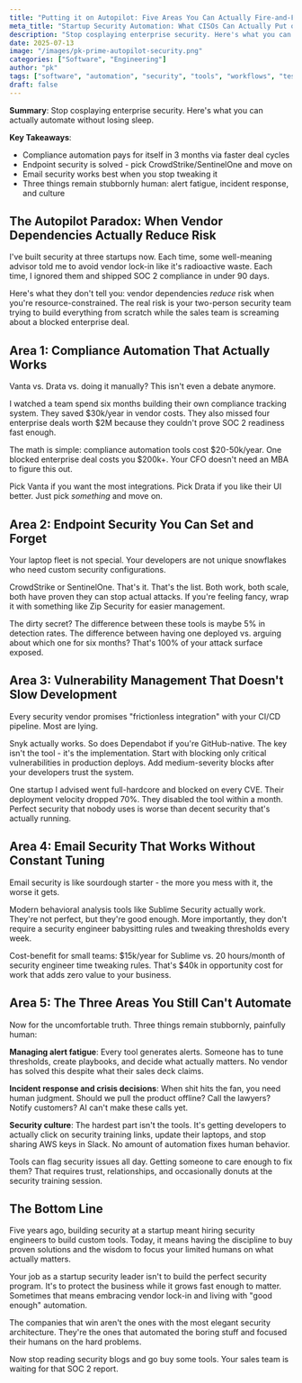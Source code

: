 ```yaml
---
title: "Putting it on Autopilot: Five Areas You Can Actually Fire-and-Forget as a Startup CISO"
meta_title: "Startup Security Automation: What CISOs Can Actually Put on Autopilot"
description: "Stop cosplaying enterprise security. Here's what you can actually automate without losing sleep - from compliance to endpoint security."
date: 2025-07-13
image: "/images/pk-prime-autopilot-security.png"
categories: ["Software", "Engineering"]
author: "pk"
tags: ["software", "automation", "security", "tools", "workflows", "testing"]
draft: false
---
```


**Summary**: Stop cosplaying enterprise security. Here's what you can actually automate without losing sleep.

**Key Takeaways**:
- Compliance automation pays for itself in 3 months via faster deal cycles
- Endpoint security is solved - pick CrowdStrike/SentinelOne and move on
- Email security works best when you stop tweaking it
- Three things remain stubbornly human: alert fatigue, incident response, and culture

## The Autopilot Paradox: When Vendor Dependencies Actually Reduce Risk

I've built security at three startups now. Each time, some well-meaning advisor told me to avoid vendor lock-in like it's radioactive waste. Each time, I ignored them and shipped SOC 2 compliance in under 90 days.

Here's what they don't tell you: vendor dependencies _reduce_ risk when you're resource-constrained. The real risk is your two-person security team trying to build everything from scratch while the sales team is screaming about a blocked enterprise deal.

## Area 1: Compliance Automation That Actually Works

Vanta vs. Drata vs. doing it manually? This isn't even a debate anymore.

I watched a team spend six months building their own compliance tracking system. They saved $30k/year in vendor costs. They also missed four enterprise deals worth $2M because they couldn't prove SOC 2 readiness fast enough.

The math is simple: compliance automation tools cost $20-50k/year. One blocked enterprise deal costs you $200k+. Your CFO doesn't need an MBA to figure this out.

Pick Vanta if you want the most integrations. Pick Drata if you like their UI better. Just pick _something_ and move on.

## Area 2: Endpoint Security You Can Set and Forget

Your laptop fleet is not special. Your developers are not unique snowflakes who need custom security configurations.

CrowdStrike or SentinelOne. That's it. That's the list. Both work, both scale, both have proven they can stop actual attacks. If you're feeling fancy, wrap it with something like Zip Security for easier management.

The dirty secret? The difference between these tools is maybe 5% in detection rates. The difference between having one deployed vs. arguing about which one for six months? That's 100% of your attack surface exposed.

## Area 3: Vulnerability Management That Doesn't Slow Development

Every security vendor promises "frictionless integration" with your CI/CD pipeline. Most are lying.

Snyk actually works. So does Dependabot if you're GitHub-native. The key isn't the tool - it's the implementation. Start with blocking only critical vulnerabilities in production deploys. Add medium-severity blocks after your developers trust the system.

One startup I advised went full-hardcore and blocked on every CVE. Their deployment velocity dropped 70%. They disabled the tool within a month. Perfect security that nobody uses is worse than decent security that's actually running.

## Area 4: Email Security That Works Without Constant Tuning

Email security is like sourdough starter - the more you mess with it, the worse it gets.

Modern behavioral analysis tools like Sublime Security actually work. They're not perfect, but they're good enough. More importantly, they don't require a security engineer babysitting rules and tweaking thresholds every week.

Cost-benefit for small teams: $15k/year for Sublime vs. 20 hours/month of security engineer time tweaking rules. That's $40k in opportunity cost for work that adds zero value to your business.

## Area 5: The Three Areas You Still Can't Automate

Now for the uncomfortable truth. Three things remain stubbornly, painfully human:

**Managing alert fatigue**: Every tool generates alerts. Someone has to tune thresholds, create playbooks, and decide what actually matters. No vendor has solved this despite what their sales deck claims.

**Incident response and crisis decisions**: When shit hits the fan, you need human judgment. Should we pull the product offline? Call the lawyers? Notify customers? AI can't make these calls yet.

**Security culture**: The hardest part isn't the tools. It's getting developers to actually click on security training links, update their laptops, and stop sharing AWS keys in Slack. No amount of automation fixes human behavior.

Tools can flag security issues all day. Getting someone to care enough to fix them? That requires trust, relationships, and occasionally donuts at the security training session.

## The Bottom Line

Five years ago, building security at a startup meant hiring security engineers to build custom tools. Today, it means having the discipline to buy proven solutions and the wisdom to focus your limited humans on what actually matters.

Your job as a startup security leader isn't to build the perfect security program. It's to protect the business while it grows fast enough to matter. Sometimes that means embracing vendor lock-in and living with "good enough" automation.

The companies that win aren't the ones with the most elegant security architecture. They're the ones that automated the boring stuff and focused their humans on the hard problems.

Now stop reading security blogs and go buy some tools. Your sales team is waiting for that SOC 2 report.